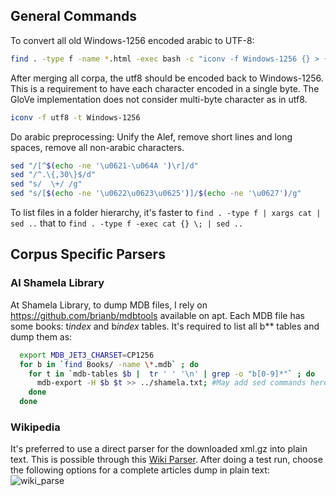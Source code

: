 ## General Commands

To convert all old Windows-1256 encoded arabic to UTF-8:
```sh
find . -type f -name *.html -exec bash -c "iconv -f Windows-1256 {} > {}.utf8" \;
```

After merging all corpa, the utf8 should be encoded back to Windows-1256. This is a requirement to have each character encoded in a single byte. The GloVe implementation does not consider multi-byte character as in utf8.
```sh
iconv -f utf8 -t Windows-1256
```

Do arabic preprocessing: Unify the Alef, remove short lines and long spaces, remove all non-arabic characters.
```sh
sed "/[^$(echo -ne '\u0621-\u064A ')\r]/d"
sed "/^.\{,30\}$/d"
sed "s/  \+/ /g"
sed "s/[$(echo -ne '\u0622\u0623\u0625')]/$(echo -ne '\u0627')/g"
```

To list files in a folder hierarchy, it's faster to ``find . -type f | xargs cat | sed ..`` that to ``find . -type f -exec cat {} \; | sed ..``

## Corpus Specific Parsers
### Al Shamela Library
At Shamela Library, to dump MDB files, I rely on https://github.com/brianb/mdbtools available on apt.
Each MDB file has some books: t*index* and b*index* tables. It's required to list all b** tables and dump them as:
```sh
  export MDB_JET3_CHARSET=CP1256
  for b in `find Books/ -name \*.mdb` ; do 
    for t in `mdb-tables $b |  tr ' ' '\n' | grep -o "b[0-9]*"` ; do
      mdb-export -H $b $t >> ../shamela.txt; #May add sed commands here as well!
    done
  done
```

### Wikipedia
It's preferred to use a direct parser for the downloaded xml.gz into plain text. This is possible through this [Wiki 
Parser](https://dizzylogic.com/wiki-parser/). After doing a test run, choose the following options for a complete articles dump in plain text:
![wiki_parse](https://user-images.githubusercontent.com/90985/40912749-c55b9c26-67f2-11e8-904f-fc309b4c59c2.jpg)



